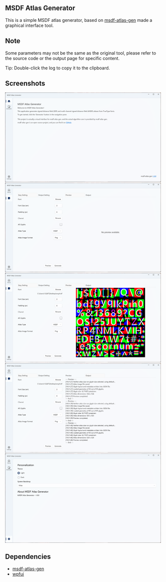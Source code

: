 ## MSDF Atlas Generator

This is a simple MSDF atlas generator, based on [msdf-atlas-gen](https://github.com/Chlumsky/msdf-atlas-gen) made a graphical interface tool.

## Note
Some parameters may not be the same as the original tool, please refer to the source code or the output page for specific content.

Tip: Double-click the log to copy it to the clipboard.

## Screenshots
![1](./Screenshots/1.png)
![2](./Screenshots/2.png)
![3](./Screenshots/3.png)
![4](./Screenshots/4.png)
![5](./Screenshots/5.png)

## Dependencies
- [msdf-atlas-gen](https://github.com/Chlumsky/msdf-atlas-gen)
- [wpfui](https://github.com/lepoco/wpfui)